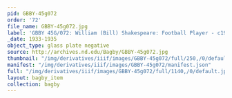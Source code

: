 ```yaml
---
pid: GBBY-45g072
order: '72'
file_name: GBBY-45g072.jpg
label: 'GBBY 45G/072: William (Bill) Shakespeare: Football Player - c1933-1935'
_date: 1933-1935
object_type: glass plate negative
source: http://archives.nd.edu/Bagby/GBBY-45g072.jpg
thumbnail: "/img/derivatives/iiif/images/GBBY-45g072/full/250,/0/default.jpg"
manifest: "/img/derivatives/iiif/images/GBBY-45g072/manifest.json"
full: "/img/derivatives/iiif/images/GBBY-45g072/full/1140,/0/default.jpg"
layout: bagby_item
collection: bagby
---
```

